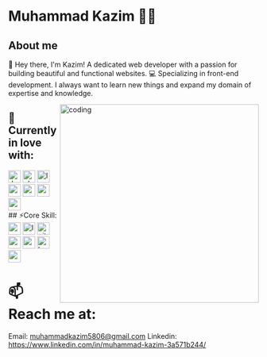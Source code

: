 # Muhammad Kazim 🧑‍💻

## About me
👋 Hey there, I'm Kazim! A dedicated web developer with a passion for building beautiful and functional websites. 💻 Specializing in front-end development. I always want to learn new things and expand my domain of expertise and knowledge.

<img src="https://cdn.dribbble.com/users/1162077/screenshots/3848914/programmer.gif" align="right" alt="coding" width="400"/>

## 🔭Currently in love with:
<div style={{display:'flex'}}>
<img src="https://img.shields.io/badge/javascript-282C34?logo=javascript&logoColor=F7DF1E" alt="Javascript logo" title="javacript" height="25"/>
<img src="https://img.shields.io/badge/php-282C34?logo=php&logoColor=AEB2D5" alt="php logo" title="php" height="25"/>
<img src="https://img.shields.io/badge/laravel-282C34?logo=laravel&logoColor=F05340" alt="laravel logo" title="laravel" height="25"/>
<img src="https://img.shields.io/badge/node.js-282C34?logo=node.js&logoColor=68A063" alt="node js logo" title="node js" height="25"/>
<img src="https://img.shields.io/badge/Express-282C34?logo=Express&logoColor=FFFFFF" alt="express js logo" title="express js" height="25"/>
<img src="https://1000logos.net/wp-content/uploads/2020/08/MySQL-Logo.png" alt="mysql logo" title="mysql" height="25"/>
<img src="https://img.shields.io/badge/MongoDB-282C34?logo=mongodb&logoColor=47A428" alt="mongodb logo" title="mongodb" height="25"/>
</div>
## ⚡Core Skill:
<div style={{display:'flex'}}>
<img src="https://img.shields.io/badge/React-282C34?logo=react&logoColor=61DAFB" alt="react logo" title="react" height="25"/>
<img src="https://img.shields.io/badge/laravel-282C34?logo=laravel&logoColor=F05340" alt="laravel logo" title="laravel" height="25"/>
<img src="https://img.shields.io/badge/Git-282C34?logo=git&logoColor=F05032" alt="git logo" title="git" height="25"/>
<img src="https://img.shields.io/badge/CSS-282C34?logo=C&logoColor=89CFF8" alt="css logo" title="css" height="25"/>
<img src="https://img.shields.io/badge/Materail%20UI-282C34?logo=mui&logoColor=1F51FF" alt="mui logo" title="material ui" height="25"/>
<img src="https://img.shields.io/badge/Bootstrap-282C34?logo=bootstrap&logoColor=563d7c" alt="bootstrap logo" title="bootstrap" height="25"/>
<img src="https://1000logos.net/wp-content/uploads/2020/08/MySQL-Logo.png" alt="mysql logo" title="mysql" height="25"/>
</div>

# 📫Reach me at:
Email: muhammadkazim5806@gmail.com
Linkedin: https://www.linkedin.com/in/muhammad-kazim-3a571b244/


